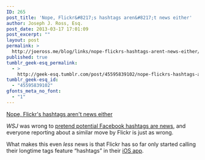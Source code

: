 ```yaml
---
ID: 265
post_title: 'Nope, Flickr&#8217;s hashtags aren&#8217;t news either'
author: Joseph J. Ross, Esq.
post_date: 2013-03-17 17:01:09
post_excerpt: ""
layout: post
permalink: >
  http://joeross.me/blog/links/nope-flickrs-hashtags-arent-news-either/
published: true
tumblr_geek-esq_permalink:
  - >
    http://geek-esq.tumblr.com/post/45595839102/nope-flickrs-hashtags-arent-news-either
tumblr_geek-esq_id:
  - "45595839102"
gfonts_meta_no_font:
  - "1"
---
```

<a href='http://www.theverge.com/2013/3/16/4113922/flickr-iphone-app-updated-with-hashtags'>Nope, Flickr's hashtags aren't news either</a><div class="link_description"><p><em>WSJ</em> was wrong to <a href="http://joeross.me/post/45364371503/dear-wall-street-journal-why-is-facebooks-hashtag" target="_blank">pretend potential Facebook hashtags are news</a>, and everyone reporting about a similar move by Flickr is just as wrong.</p>

<p>What makes this even <em>less</em> news is that Flickr has so far only started calling their longtime tags feature &#8220;hashtags&#8221; in their <a href="https://itunes.apple.com/us/app/flickr/id328407587?mt=8" target="_blank">iOS app</a>.</p></div>